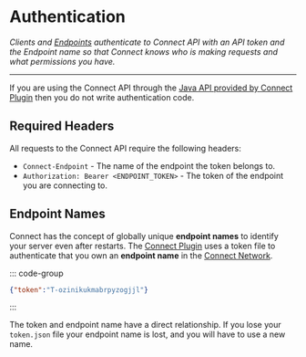 # Authentication

_Clients and [Endpoints](/guide/#connect-endpoints) authenticate to Connect API
with an API token and the Endpoint name so that Connect knows who is making requests
and what permissions you have._

---

If you are using the Connect API through the [Java API provided by Connect Plugin](/guide/clients/#provided-by-connect-plugin)
then you do not write authentication code.

## Required Headers

All requests to the Connect API require the following headers:
- `Connect-Endpoint` - The name of the endpoint the token belongs to.
- `Authorization: Bearer <ENDPOINT_TOKEN>` - The token of the endpoint you are connecting to.

## Endpoint Names

Connect has the concept of globally unique **endpoint names** to identify your server even after restarts.
The [Connect Plugin](/guide/#the-connect-plugin) uses a token file to authenticate that you
own an **endpoint name** in the [Connect Network](/guide/#the-connect-network).

::: code-group
```json [plugins/connect/token.json]
{"token":"T-ozinikukmabrpyzogjjl"}
```
:::

The token and endpoint name have a direct relationship.
If you lose your `token.json` file your endpoint name is lost, and you will have to use a new name.

[//]: # (## Super Endpoints)

[//]: # ()
[//]: # (TODO)

